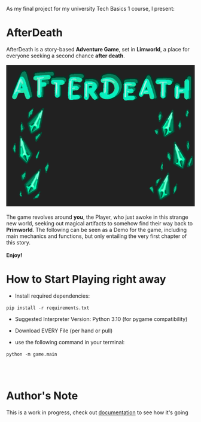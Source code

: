 As my final project for my university Tech Basics 1 course, I present:

# AfterDeath

AfterDeath is a story-based **Adventure Game**, set in **Limworld**, a place for everyone seeking a second chance **after death**. 
<br/><br/>
![Title Image AfterDeath](https://github.com/CrvptiK/AfterDeath/blob/main/assets/images/title.PNG)
<br/><br/>
The game revolves around **you**, the Player, who just awoke in this strange new world, seeking out magical artifacts to somehow find their way back to **Primworld**. 
The following can be seen as a Demo for the game, including main mechanics and functions, but only entailing the very first chapter of this story. 
<br/><br/>
**Enjoy!**

# How to Start Playing right away

- Install required dependencies:

```pip install -r requirements.txt```

- Suggested Interpreter Version: Python 3.10 (for pygame compatibility)

- Download EVERY File (per hand or pull)


- use the following command in your terminal:

```python -m game.main```

<br/><br/>

# Author's Note

This is a work in progress, check out [documentation](https://github.com/CrvptiK/AfterLife/blob/main/documentation.md) to see how it's going
